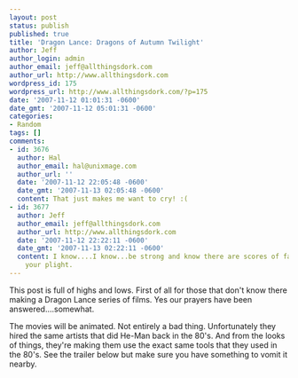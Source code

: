 ```yaml
---
layout: post
status: publish
published: true
title: 'Dragon Lance: Dragons of Autumn Twilight'
author: Jeff
author_login: admin
author_email: jeff@allthingsdork.com
author_url: http://www.allthingsdork.com
wordpress_id: 175
wordpress_url: http://www.allthingsdork.com/?p=175
date: '2007-11-12 01:01:31 -0600'
date_gmt: '2007-11-12 05:01:31 -0600'
categories:
- Random
tags: []
comments:
- id: 3676
  author: Hal
  author_email: hal@unixmage.com
  author_url: ''
  date: '2007-11-12 22:05:48 -0600'
  date_gmt: '2007-11-13 02:05:48 -0600'
  content: That just makes me want to cry! :(
- id: 3677
  author: Jeff
  author_email: jeff@allthingsdork.com
  author_url: http://www.allthingsdork.com
  date: '2007-11-12 22:22:11 -0600'
  date_gmt: '2007-11-13 02:22:11 -0600'
  content: I know....I know...be strong and know there are scores of fans that feel
    your plight.
---
```

<p>This post is full of highs and lows. First of all for those that don't know there making a Dragon Lance series of films. Yes our prayers have been answered....somewhat.</p>
<p>The movies will be animated. Not entirely a bad thing. Unfortunately they hired the same artists that did He-Man back in the 80's. And from the looks of things, they're making them use the exact same tools that they used in the 80's. See the trailer below but make sure you have something to vomit it nearby.</p>
<p><object width="425" height="355"><param name="movie" value="http://www.youtube.com/v/UHrOfJ8_D0o&rel=1"></param><param name="wmode" value="transparent"></param><embed src="http://www.youtube.com/v/UHrOfJ8_D0o&rel=1" type="application/x-shockwave-flash" wmode="transparent" width="425" height="355"></embed></object></p>

